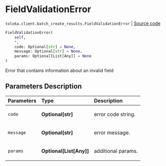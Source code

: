 # FieldValidationError
`toloka.client.batch_create_results.FieldValidationError` | [Source code](https://github.com/Toloka/toloka-kit/blob/v1.0.2/src/client/batch_create_results.py#L16)

```python
FieldValidationError(
    self,
    *,
    code: Optional[str] = None,
    message: Optional[str] = None,
    params: Optional[List[Any]] = None
)
```

Error that contains information about an invalid field

## Parameters Description

| Parameters | Type | Description |
| :----------| :----| :-----------|
`code`|**Optional\[str\]**|<p>error code string.</p>
`message`|**Optional\[str\]**|<p>error message.</p>
`params`|**Optional\[List\[Any\]\]**|<p>additional params.</p>
